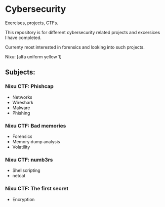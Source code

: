 # Cybersecurity
Exercises, projects, CTFs.

This repository is for different cybersecurity related projects and excersices I have completed. 

Currenty most interested in forensics and looking into such projects.

Nixu: [alfa uniform yellow 1]

## Subjects:

### Nixu CTF: Phishcap
* Networks
* Wireshark
* Malware
* Phishing

### Nixu CTF: Bad memories 
* Forensics 
* Memory dump analysis 
* Volatility 

### Nixu CTF: numb3rs 
* Shellscripting
*  netcat

### Nixu CTF: The first secret 
* Encryption

